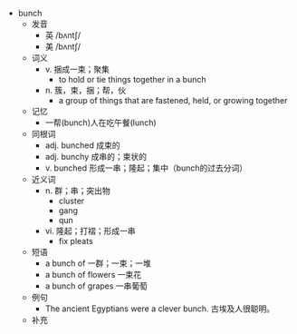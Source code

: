 - bunch
  - 发音
    - 英 /bʌntʃ/
    - 美 /bʌntʃ/
  - 词义
    - v. 捆成一束；聚集
      - to hold or tie things together in a bunch
    - n. 簇，束，捆；帮，伙
      - a group of things that are fastened, held, or growing together
  - 记忆
    - 一帮(bunch)人在吃午餐(lunch)
  - 同根词
    - adj. bunched 成束的
    - adj. bunchy 成串的；束状的
    - v. bunched 形成一串；隆起；集中（bunch的过去分词）
  - 近义词
    - n. 群；串；突出物
      - cluster
      - gang
      - qun
    - vi. 隆起；打褶；形成一串
      - fix pleats
  - 短语
    - a bunch of 一群；一束；一堆
    - a bunch of flowers 一束花
    - a bunch of grapes 一串葡萄
  - 例句
    - The ancient Egyptians were a clever bunch. 古埃及人很聪明。
  - 补充